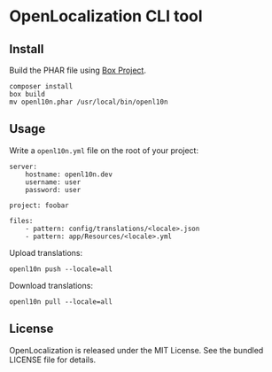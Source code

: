 # OpenLocalization CLI tool

## Install

Build the PHAR file using [Box Project](http://box-project.org/).

```
composer install
box build
mv openl10n.phar /usr/local/bin/openl10n
```

## Usage

Write a `openl10n.yml` file on the root of your project:

```
server:
    hostname: openl10n.dev
    username: user
    password: user

project: foobar

files:
    - pattern: config/translations/<locale>.json
    - pattern: app/Resources/<locale>.yml
```

Upload translations:

```
openl10n push --locale=all
```

Download translations:

```
openl10n pull --locale=all
```

## License

OpenLocalization is released under the MIT License.
See the bundled LICENSE file for details.
